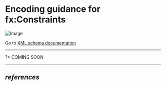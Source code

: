 # Encoding guidance for fx:Constraints

![Image](https://www.fixm.aero/releases/FIXM-4.3.0/doc/logical_model_documentation/EARoot/EA1/EA2/EA9/EA3/EA397.png)

Go to [XML schema documentation](https://www.fixm.aero/releases/FIXM-4.3.0/doc/schema_documentation/Fixm_RouteTrajectoryConstraintType.html)

---

?> COMING SOON

---

## *references*


